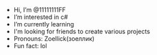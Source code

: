 - Hi, I’m @11111111FF
-  I’m interested in с#
-  I’m currently learning
-  I'm looking for friends to create various projects
-  Pronouns: Zoellick(зоеллик)
-  Fun fact: lol

<!---
11111111FF/11111111FF is a ✨ special ✨ repository because its `README.md` (this file) appears on your GitHub profile.
You can click the Preview link to take a look at your changes.
--->

